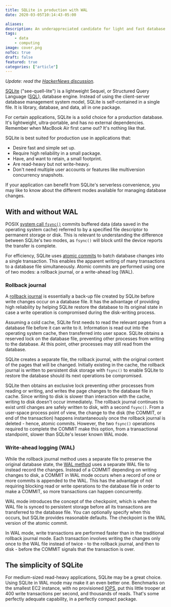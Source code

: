 ```yaml
---
title: SQLite in production with WAL
date: 2020-03-05T10:14:43-05:00

aliases:
description: An underappreciated candidate for light and fast database transactions.
tags:
    - data
    - computing
image: cover.png
noToc: true
draft: false
featured: true
categories: ["article"]
---
```


_Update: read the [HackerNews discussion](https://news.ycombinator.com/item?id=27237919)._

[SQLite](https://sqlite.org/index.html) ("see-quell-lite") is a lightweight Sequel, or Structured Query Language ([SQL](https://en.wikipedia.org/wiki/SQL)), database engine. Instead of using the client-server database management system model, SQLite is self-contained in a single file. It is library, database, and data, all in one package.

For certain applications, SQLite is a solid choice for a production database. It's lightweight, ultra-portable, and has no external dependencies. Remember when MacBook Air first came out? It's nothing like that.

SQLite is best suited for production use in applications that:

- Desire fast and simple set up.
- Require high reliability in a small package.
- Have, and want to retain, a small footprint.
- Are read-heavy but not write-heavy.
- Don't need multiple user accounts or features like multiversion concurrency snapshots.

If your application can benefit from SQLite's serverless convenience, you may like to know about the different modes available for managing database changes.

## With and without WAL

POSIX [system call `fsync()`](https://linux.die.net/man/2/fsync) commits buffered data (data saved in the operating system cache) referred to by a specified file descriptor to permanent storage or disk. This is relevant to understanding the difference between SQLite's two modes, as `fsync()` will block until the device reports the transfer is complete.

For efficiency, SQLite uses [atomic commits](https://sqlite.org/atomiccommit.html) to batch database changes into a single transaction. This enables the apparent writing of many transactions to a database file simultaneously. Atomic commits are performed using one of two modes: a rollback journal, or a write-ahead log (WAL).

### Rollback journal

A [rollback journal](https://www.sqlite.org/lockingv3.html#rollback) is essentially a back-up file created by SQLite before write changes occur on a database file. It has the advantage of providing high reliability by helping SQLite restore the database to its original state in case a write operation is compromised during the disk-writing process.

Assuming a cold cache, SQLite first needs to read the relevant pages from a database file before it can write to it. Information is read out into the operating system cache, then transferred into user space. SQLite obtains a reserved lock on the database file, preventing other processes from writing to the database. At this point, other processes may still read from the database.

SQLite creates a separate file, the rollback journal, with the original content of the pages that will be changed. Initially existing in the cache, the rollback journal is written to persistent disk storage with `fsync()` to enable SQLite to restore the database should its next operations be compromised.

SQLite then obtains an exclusive lock preventing other processes from reading or writing, and writes the page changes to the database file in cache. Since writing to disk is slower than interaction with the cache, writing to disk doesn't occur immediately. The rollback journal continues to exist until changes are safely written to disk, with a second `fsync()`. From a user-space process point of view, the change to the disk (the COMMIT, or end of the transaction) happens instantaneously once the rollback journal is deleted - hence, atomic commits. However, the two `fsync()` operations required to complete the COMMIT make this option, from a transactional standpoint, slower than SQLite's lesser known WAL mode.

### Write-ahead logging (WAL)

While the rollback journal method uses a separate file to preserve the original database state, the [WAL method](https://www.sqlite.org/wal.html) uses a separate WAL file to instead record the changes. Instead of a COMMIT depending on writing changes to disk, a COMMIT in WAL mode occurs when a record of one or more commits is appended to the WAL. This has the advantage of not requiring blocking read or write operations to the database file in order to make a COMMIT, so more transactions can happen concurrently.

WAL mode introduces the concept of the checkpoint, which is when the WAL file is synced to persistent storage before all its transactions are transferred to the database file. You can optionally specify when this occurs, but SQLite provides reasonable defaults. The checkpoint is the WAL version of the atomic commit.

In WAL mode, write transactions are performed faster than in the traditional rollback journal mode. Each transaction involves writing the changes only once to the WAL file instead of twice - to the rollback journal, and then to disk - before the COMMIT signals that the transaction is over.

## The simplicity of SQLite

For medium-sized read-heavy applications, SQLite may be a great choice. Using SQLite in WAL mode may make it an even better one. Benchmarks on the smallest EC2 instance, with no provisioned [IOPS](https://en.wikipedia.org/wiki/IOPS), put this little trooper at 400 write transactions per second, and thousands of reads. That's some perfectly adequate capability, in a perfectly compact package.
